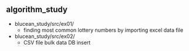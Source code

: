 ## algorithm_study

* blucean_study/src/ex01/
  - finding most common lottery numbers by importing excel data file
* blucean_study/src/ex02/
  - CSV file bulk data DB insert
